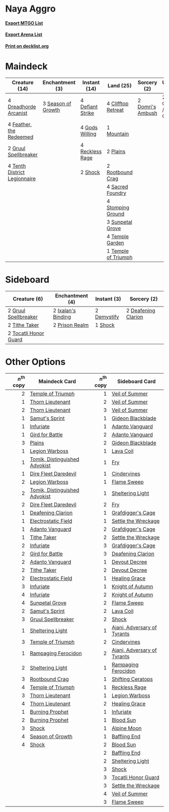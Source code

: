 # Naya Aggro

#### [Export MTGO List](../collection/Naya%20Aggro/Naya%20Aggro.txt)
#### [Export Arena List](../collection/Naya%20Aggro/Naya%20Aggro_arena.txt)
#### [Print on decklist.org](http://decklist.org/?deckmain=4%09Clifftop%20Retreat%0A2%09Collision%20/%20Colossus%0A4%09Defiant%20Strike%0A2%09Domri's%20Ambush%0A4%09Dreadhorde%20Arcanist%0A4%09Feather,%20the%20Redeemed%0A4%09Gods%20Willing%0A2%09Gruul%20Spellbreaker%0A1%09Mountain%0A2%09Plains%0A4%09Reckless%20Rage%0A2%09Rootbound%20Crag%0A4%09Sacred%20Foundry%0A3%09Season%20of%20Growth%0A2%09Shock%0A4%09Stomping%20Ground%0A3%09Sunpetal%20Grove%0A4%09Temple%20Garden%0A1%09Temple%20of%20Triumph%0A4%09Tenth%20District%20Legionnaire&deckside=2%09Deafening%20Clarion%0A2%09Demystify%0A2%09Gruul%20Spellbreaker%0A2%09Ixalan's%20Binding%0A2%09Prison%20Realm%0A1%09Shock%0A2%09Tithe%20Taker%0A2%09Tocatli%20Honor%20Guard)
# Maindeck

|                                             Creature (14)                                             |                                       Enchantment (3)                                       |                                       Instant (14)                                        |                                          Land (25)                                           |                                        Sorcery (2)                                        |     Unknown (2)      |
|-------------------------------------------------------------------------------------------------------|---------------------------------------------------------------------------------------------|-------------------------------------------------------------------------------------------|----------------------------------------------------------------------------------------------|-------------------------------------------------------------------------------------------|----------------------|
|4 [Dreadhorde Arcanist](http://gatherer.wizards.com/Pages/Card/Details.aspx?multiverseid=461052)       |3 [Season of Growth](http://gatherer.wizards.com/Pages/Card/Details.aspx?multiverseid=466945)|4 [Defiant Strike](http://gatherer.wizards.com/Pages/Card/Details.aspx?multiverseid=386515)|4 [Clifftop Retreat](http://gatherer.wizards.com/Pages/Card/Details.aspx?multiverseid=443127) |2 [Domri's Ambush](http://gatherer.wizards.com/Pages/Card/Details.aspx?multiverseid=461119)|2 Collision / Colossus|
|4 [Feather, the Redeemed](http://gatherer.wizards.com/Pages/Card/Details.aspx?multiverseid=461124)     |                                                                                             |4 [Gods Willing](http://gatherer.wizards.com/Pages/Card/Details.aspx?multiverseid=442005)  |1 [Mountain](http://gatherer.wizards.com/Pages/Card/Details.aspx?multiverseid=439859)         |                                                                                           |                      |
|2 [Gruul Spellbreaker](http://gatherer.wizards.com/Pages/Card/Details.aspx?multiverseid=457323)        |                                                                                             |4 [Reckless Rage](http://gatherer.wizards.com/Pages/Card/Details.aspx?multiverseid=439767) |2 [Plains](http://gatherer.wizards.com/Pages/Card/Details.aspx?multiverseid=439856)           |                                                                                           |                      |
|4 [Tenth District Legionnaire](http://gatherer.wizards.com/Pages/Card/Details.aspx?multiverseid=461149)|                                                                                             |2 [Shock](http://gatherer.wizards.com/Pages/Card/Details.aspx?multiverseid=129732)         |2 [Rootbound Crag](http://gatherer.wizards.com/Pages/Card/Details.aspx?multiverseid=420934)   |                                                                                           |                      |
|                                                                                                       |                                                                                             |                                                                                           |4 [Sacred Foundry](http://gatherer.wizards.com/Pages/Card/Details.aspx?multiverseid=405106)   |                                                                                           |                      |
|                                                                                                       |                                                                                             |                                                                                           |4 [Stomping Ground](http://gatherer.wizards.com/Pages/Card/Details.aspx?multiverseid=405110)  |                                                                                           |                      |
|                                                                                                       |                                                                                             |                                                                                           |3 [Sunpetal Grove](http://gatherer.wizards.com/Pages/Card/Details.aspx?multiverseid=420946)   |                                                                                           |                      |
|                                                                                                       |                                                                                             |                                                                                           |4 [Temple Garden](http://gatherer.wizards.com/Pages/Card/Details.aspx?multiverseid=405112)    |                                                                                           |                      |
|                                                                                                       |                                                                                             |                                                                                           |1 [Temple of Triumph](http://gatherer.wizards.com/Pages/Card/Details.aspx?multiverseid=373560)|                                                                                           |                      |


# Sideboard

|                                          Creature (6)                                          |                                       Enchantment (4)                                       |                                     Instant (3)                                      |                                         Sorcery (2)                                          |
|------------------------------------------------------------------------------------------------|---------------------------------------------------------------------------------------------|--------------------------------------------------------------------------------------|----------------------------------------------------------------------------------------------|
|2 [Gruul Spellbreaker](http://gatherer.wizards.com/Pages/Card/Details.aspx?multiverseid=457323) |2 [Ixalan's Binding](http://gatherer.wizards.com/Pages/Card/Details.aspx?multiverseid=435168)|2 [Demystify](http://gatherer.wizards.com/Pages/Card/Details.aspx?multiverseid=129524)|2 [Deafening Clarion](http://gatherer.wizards.com/Pages/Card/Details.aspx?multiverseid=452915)|
|2 [Tithe Taker](http://gatherer.wizards.com/Pages/Card/Details.aspx?multiverseid=457171)        |2 [Prison Realm](http://gatherer.wizards.com/Pages/Card/Details.aspx?multiverseid=460953)    |1 [Shock](http://gatherer.wizards.com/Pages/Card/Details.aspx?multiverseid=129732)    |                                                                                              |
|2 [Tocatli Honor Guard](http://gatherer.wizards.com/Pages/Card/Details.aspx?multiverseid=435194)|                                                                                             |                                                                                      |                                                                                              |


# Other Options

|*n*<sup>th</sup> copy|                                             Maindeck Card                                              |*n*<sup>th</sup> copy|                                            Sideboard Card                                            |
|--------------------:|--------------------------------------------------------------------------------------------------------|--------------------:|------------------------------------------------------------------------------------------------------|
|                    2|[Temple of Triumph](http://gatherer.wizards.com/Pages/Card/Details.aspx?multiverseid=373560)            |                    1|[Veil of Summer](http://gatherer.wizards.com/Pages/Card/Details.aspx?multiverseid=466952)             |
|                    1|[Thorn Lieutenant](http://gatherer.wizards.com/Pages/Card/Details.aspx?multiverseid=447339)             |                    2|[Veil of Summer](http://gatherer.wizards.com/Pages/Card/Details.aspx?multiverseid=466952)             |
|                    2|[Thorn Lieutenant](http://gatherer.wizards.com/Pages/Card/Details.aspx?multiverseid=447339)             |                    3|[Veil of Summer](http://gatherer.wizards.com/Pages/Card/Details.aspx?multiverseid=466952)             |
|                    1|[Samut's Sprint](http://gatherer.wizards.com/Pages/Card/Details.aspx?multiverseid=461069)               |                    1|[Gideon Blackblade](http://gatherer.wizards.com/Pages/Card/Details.aspx?multiverseid=463943)          |
|                    1|[Infuriate](http://gatherer.wizards.com/Pages/Card/Details.aspx?multiverseid=466899)                    |                    1|[Adanto Vanguard](http://gatherer.wizards.com/Pages/Card/Details.aspx?multiverseid=435152)            |
|                    1|[Gird for Battle](http://gatherer.wizards.com/Pages/Card/Details.aspx?multiverseid=452762)              |                    2|[Adanto Vanguard](http://gatherer.wizards.com/Pages/Card/Details.aspx?multiverseid=435152)            |
|                    3|[Plains](http://gatherer.wizards.com/Pages/Card/Details.aspx?multiverseid=439856)                       |                    2|[Gideon Blackblade](http://gatherer.wizards.com/Pages/Card/Details.aspx?multiverseid=463943)          |
|                    1|[Legion Warboss](http://gatherer.wizards.com/Pages/Card/Details.aspx?multiverseid=452859)               |                    1|[Lava Coil](http://gatherer.wizards.com/Pages/Card/Details.aspx?multiverseid=452858)                  |
|                    1|[Tomik, Distinguished Advokist](http://gatherer.wizards.com/Pages/Card/Details.aspx?multiverseid=460961)|                    1|[Fry](http://gatherer.wizards.com/Pages/Card/Details.aspx?multiverseid=466894)                        |
|                    1|[Dire Fleet Daredevil](http://gatherer.wizards.com/Pages/Card/Details.aspx?multiverseid=439756)         |                    1|[Cindervines](http://gatherer.wizards.com/Pages/Card/Details.aspx?multiverseid=457305)                |
|                    2|[Legion Warboss](http://gatherer.wizards.com/Pages/Card/Details.aspx?multiverseid=452859)               |                    1|[Flame Sweep](http://gatherer.wizards.com/Pages/Card/Details.aspx?multiverseid=466893)                |
|                    2|[Tomik, Distinguished Advokist](http://gatherer.wizards.com/Pages/Card/Details.aspx?multiverseid=460961)|                    1|[Sheltering Light](http://gatherer.wizards.com/Pages/Card/Details.aspx?multiverseid=435187)           |
|                    2|[Dire Fleet Daredevil](http://gatherer.wizards.com/Pages/Card/Details.aspx?multiverseid=439756)         |                    2|[Fry](http://gatherer.wizards.com/Pages/Card/Details.aspx?multiverseid=466894)                        |
|                    1|[Deafening Clarion](http://gatherer.wizards.com/Pages/Card/Details.aspx?multiverseid=452915)            |                    1|[Grafdigger's Cage](http://gatherer.wizards.com/Pages/Card/Details.aspx?multiverseid=278452)          |
|                    1|[Electrostatic Field](http://gatherer.wizards.com/Pages/Card/Details.aspx?multiverseid=452847)          |                    1|[Settle the Wreckage](http://gatherer.wizards.com/Pages/Card/Details.aspx?multiverseid=435186)        |
|                    1|[Adanto Vanguard](http://gatherer.wizards.com/Pages/Card/Details.aspx?multiverseid=435152)              |                    2|[Grafdigger's Cage](http://gatherer.wizards.com/Pages/Card/Details.aspx?multiverseid=278452)          |
|                    1|[Tithe Taker](http://gatherer.wizards.com/Pages/Card/Details.aspx?multiverseid=457171)                  |                    2|[Settle the Wreckage](http://gatherer.wizards.com/Pages/Card/Details.aspx?multiverseid=435186)        |
|                    2|[Infuriate](http://gatherer.wizards.com/Pages/Card/Details.aspx?multiverseid=466899)                    |                    3|[Grafdigger's Cage](http://gatherer.wizards.com/Pages/Card/Details.aspx?multiverseid=278452)          |
|                    2|[Gird for Battle](http://gatherer.wizards.com/Pages/Card/Details.aspx?multiverseid=452762)              |                    3|[Deafening Clarion](http://gatherer.wizards.com/Pages/Card/Details.aspx?multiverseid=452915)          |
|                    2|[Adanto Vanguard](http://gatherer.wizards.com/Pages/Card/Details.aspx?multiverseid=435152)              |                    1|[Devout Decree](http://gatherer.wizards.com/Pages/Card/Details.aspx?multiverseid=466767)              |
|                    2|[Tithe Taker](http://gatherer.wizards.com/Pages/Card/Details.aspx?multiverseid=457171)                  |                    2|[Devout Decree](http://gatherer.wizards.com/Pages/Card/Details.aspx?multiverseid=466767)              |
|                    2|[Electrostatic Field](http://gatherer.wizards.com/Pages/Card/Details.aspx?multiverseid=452847)          |                    1|[Healing Grace](http://gatherer.wizards.com/Pages/Card/Details.aspx?multiverseid=442908)              |
|                    3|[Infuriate](http://gatherer.wizards.com/Pages/Card/Details.aspx?multiverseid=466899)                    |                    1|[Knight of Autumn](http://gatherer.wizards.com/Pages/Card/Details.aspx?multiverseid=452933)           |
|                    4|[Infuriate](http://gatherer.wizards.com/Pages/Card/Details.aspx?multiverseid=466899)                    |                    2|[Knight of Autumn](http://gatherer.wizards.com/Pages/Card/Details.aspx?multiverseid=452933)           |
|                    4|[Sunpetal Grove](http://gatherer.wizards.com/Pages/Card/Details.aspx?multiverseid=420946)               |                    2|[Flame Sweep](http://gatherer.wizards.com/Pages/Card/Details.aspx?multiverseid=466893)                |
|                    2|[Samut's Sprint](http://gatherer.wizards.com/Pages/Card/Details.aspx?multiverseid=461069)               |                    2|[Lava Coil](http://gatherer.wizards.com/Pages/Card/Details.aspx?multiverseid=452858)                  |
|                    3|[Gruul Spellbreaker](http://gatherer.wizards.com/Pages/Card/Details.aspx?multiverseid=457323)           |                    2|[Shock](http://gatherer.wizards.com/Pages/Card/Details.aspx?multiverseid=129732)                      |
|                    1|[Sheltering Light](http://gatherer.wizards.com/Pages/Card/Details.aspx?multiverseid=435187)             |                    1|[Ajani, Adversary of Tyrants](http://gatherer.wizards.com/Pages/Card/Details.aspx?multiverseid=447139)|
|                    3|[Temple of Triumph](http://gatherer.wizards.com/Pages/Card/Details.aspx?multiverseid=373560)            |                    2|[Cindervines](http://gatherer.wizards.com/Pages/Card/Details.aspx?multiverseid=457305)                |
|                    1|[Rampaging Ferocidon](http://gatherer.wizards.com/Pages/Card/Details.aspx?multiverseid=435308)          |                    2|[Ajani, Adversary of Tyrants](http://gatherer.wizards.com/Pages/Card/Details.aspx?multiverseid=447139)|
|                    2|[Sheltering Light](http://gatherer.wizards.com/Pages/Card/Details.aspx?multiverseid=435187)             |                    1|[Rampaging Ferocidon](http://gatherer.wizards.com/Pages/Card/Details.aspx?multiverseid=435308)        |
|                    3|[Rootbound Crag](http://gatherer.wizards.com/Pages/Card/Details.aspx?multiverseid=420934)               |                    1|[Shifting Ceratops](http://gatherer.wizards.com/Pages/Card/Details.aspx?multiverseid=466948)          |
|                    4|[Temple of Triumph](http://gatherer.wizards.com/Pages/Card/Details.aspx?multiverseid=373560)            |                    1|[Reckless Rage](http://gatherer.wizards.com/Pages/Card/Details.aspx?multiverseid=439767)              |
|                    3|[Thorn Lieutenant](http://gatherer.wizards.com/Pages/Card/Details.aspx?multiverseid=447339)             |                    1|[Legion Warboss](http://gatherer.wizards.com/Pages/Card/Details.aspx?multiverseid=452859)             |
|                    4|[Thorn Lieutenant](http://gatherer.wizards.com/Pages/Card/Details.aspx?multiverseid=447339)             |                    2|[Healing Grace](http://gatherer.wizards.com/Pages/Card/Details.aspx?multiverseid=442908)              |
|                    1|[Burning Prophet](http://gatherer.wizards.com/Pages/Card/Details.aspx?multiverseid=461044)              |                    1|[Infuriate](http://gatherer.wizards.com/Pages/Card/Details.aspx?multiverseid=466899)                  |
|                    2|[Burning Prophet](http://gatherer.wizards.com/Pages/Card/Details.aspx?multiverseid=461044)              |                    1|[Blood Sun](http://gatherer.wizards.com/Pages/Card/Details.aspx?multiverseid=439749)                  |
|                    3|[Shock](http://gatherer.wizards.com/Pages/Card/Details.aspx?multiverseid=129732)                        |                    1|[Alpine Moon](http://gatherer.wizards.com/Pages/Card/Details.aspx?multiverseid=447264)                |
|                    4|[Season of Growth](http://gatherer.wizards.com/Pages/Card/Details.aspx?multiverseid=466945)             |                    1|[Baffling End](http://gatherer.wizards.com/Pages/Card/Details.aspx?multiverseid=439658)               |
|                    4|[Shock](http://gatherer.wizards.com/Pages/Card/Details.aspx?multiverseid=129732)                        |                    2|[Blood Sun](http://gatherer.wizards.com/Pages/Card/Details.aspx?multiverseid=439749)                  |
|                     |                                                                                                        |                    2|[Baffling End](http://gatherer.wizards.com/Pages/Card/Details.aspx?multiverseid=439658)               |
|                     |                                                                                                        |                    2|[Sheltering Light](http://gatherer.wizards.com/Pages/Card/Details.aspx?multiverseid=435187)           |
|                     |                                                                                                        |                    3|[Shock](http://gatherer.wizards.com/Pages/Card/Details.aspx?multiverseid=129732)                      |
|                     |                                                                                                        |                    3|[Tocatli Honor Guard](http://gatherer.wizards.com/Pages/Card/Details.aspx?multiverseid=435194)        |
|                     |                                                                                                        |                    3|[Settle the Wreckage](http://gatherer.wizards.com/Pages/Card/Details.aspx?multiverseid=435186)        |
|                     |                                                                                                        |                    4|[Veil of Summer](http://gatherer.wizards.com/Pages/Card/Details.aspx?multiverseid=466952)             |
|                     |                                                                                                        |                    3|[Flame Sweep](http://gatherer.wizards.com/Pages/Card/Details.aspx?multiverseid=466893)                |

